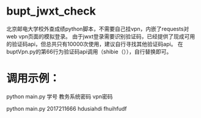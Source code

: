 # bupt_jwxt_check
北京邮电大学校外查成绩python脚本，不需要自己挂vpn，内嵌了requests对web vpn页面的模拟登录。
由于jwxt登录需要识别验证码，已经提供了现成可用的验证码api，但总共只有10000次使用，建议自行寻找其他验证码api。
在buptVpn.py的第66行为验证码api调用（shibie（）），自行替换即可。

# 调用示例：
python main.py 学号 教务系统密码 vpn密码

python main.py 2017211666 hdusiahdi fhuihfudf
